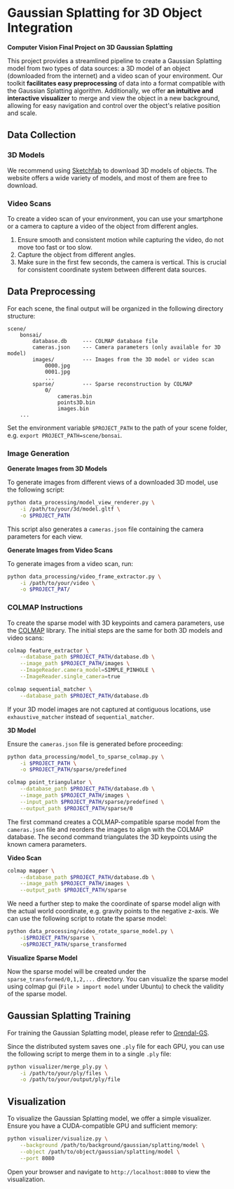 # Gaussian Splatting for 3D Object Integration
**Computer Vision Final Project on 3D Gaussian Splatting**

This project provides a streamlined pipeline to create a Gaussian Splatting model from two types of data sources: a 3D model of an object (downloaded from the internet) and a video scan of your environment. Our toolkit **facilitates easy preprocessing** of data into a format compatible with the Gaussian Splatting algorithm. Additionally, we offer **an intuitive and interactive visualizer** to merge and view the object in a new background, allowing for easy navigation and control over the object's relative position and scale.

## Data Collection

### 3D Models

We recommend using [Sketchfab](https://sketchfab.com/) to download 3D models of objects. The website offers a wide variety of models, and most of them are free to download. 

<!-- After downloading the model, extract the files to a folder and ensure the folder contains the following files:

```
object/
    model.obj
    texture.jpg
``` -->

### Video Scans

To create a video scan of your environment, you can use your smartphone or a camera to capture a video of the object from different angles. 

1. Ensure smooth and consistent motion while capturing the video, do not move too fast or too slow.
2. Capture the object from different angles.
3. Make sure in the first few seconds, the camera is vertical. This is crucial for consistent coordinate system between different data sources.

## Data Preprocessing

For each scene, the final output will be organized in the following directory structure:

```
scene/
    bonsai/
        database.db     --- COLMAP database file
        cameras.json    --- Camera parameters (only available for 3D model)
        images/         --- Images from the 3D model or video scan
            0000.jpg
            0001.jpg
            ...
        sparse/         --- Sparse reconstruction by COLMAP
            0/
                cameras.bin
                points3D.bin
                images.bin
    ...
```

Set the environment variable `$PROJECT_PATH` to the path of your scene folder, e.g. `export PROJECT_PATH=scene/bonsai`.

### Image Generation

**Generate Images from 3D Models**

To generate images from different views of a downloaded 3D model, use the following script:

```bash
python data_processing/model_view_renderer.py \
    -i /path/to/your/3d/model.gltf \
    -o $PROJECT_PATH
```

This script also generates a `cameras.json` file containing the camera parameters for each view.

**Generate Images from Video Scans**

To generate images from a video scan, run:

```bash
python data_processing/video_frame_extractor.py \
    -i /path/to/your/video \
    -o $PROJECT_PAT/
```

### COLMAP Instructions

To create the sparse model with 3D keypoints and camera parameters, use the [COLMAP](https://github.com/colmap/colmap) library. The initial steps are the same for both 3D models and video scans:

```bash
colmap feature_extractor \
    --database_path $PROJECT_PATH/database.db \
    --image_path $PROJECT_PATH/images \
    --ImageReader.camera_model=SIMPLE_PINHOLE \
    --ImageReader.single_camera=true

colmap sequential_matcher \
    --database_path $PROJECT_PATH/database.db
```

If your 3D model images are not captured at contiguous locations, use `exhaustive_matcher` instead of `sequential_matcher`.

**3D Model**

Ensure the `cameras.json` file is generated before proceeding:

```bash
python data_processing/model_to_sparse_colmap.py \
    -i $PROJECT_PATH \
    -o $PROJECT_PATH/sparse/predefined

colmap point_triangulator \
    --database_path $PROJECT_PATH/database.db \
    --image_path $PROJECT_PATH/images \
    --input_path $PROJECT_PATH/sparse/predefined \
    --output_path $PROJECT_PATH/sparse/0
```

The first command creates a COLMAP-compatible sparse model from the `cameras.json` file and reorders the images to align with the COLMAP database. The second command triangulates the 3D keypoints using the known camera parameters.

**Video Scan**

```bash
colmap mapper \
    --database_path $PROJECT_PATH/database.db \
    --image_path $PROJECT_PATH/images \
    --output_path $PROJECT_PATH/sparse
```

We need a further step to make the coordinate of sparse model align with the actual world coordinate, e.g. gravity points to the negative z-axis. We can use the following script to rotate the sparse model:

```bash
python data_processing/video_rotate_sparse_model.py \
    -i$PROJECT_PATH/sparse \
    -o$PROJECT_PATH/sparse_transformed
```

**Visualize Sparse Model**

Now the sparse model will be created under the `sparse_transformed/0,1,2,...` directory. You can visualize the sparse model using colmap gui (`File > import model` under Ubuntu) to check the validity of the sparse model.

## Gaussian Splatting Training

For training the Gaussian Splatting model, please refer to [Grendal-GS](https://github.com/nyu-systems/Grendal-GS).

Since the distributed system saves one `.ply` file for each GPU, you can use the following script to merge them in to a single `.ply` file:

```bash
python visualizer/merge_ply.py \
    -i /path/to/your/ply/files \
    -o /path/to/your/output/ply/file
```


## Visualization

To visualize the Gaussian Splatting model, we offer a simple visualizer. Ensure you have a CUDA-compatible GPU and sufficient memory:

```bash
python visualizer/visualize.py \
    --background /path/to/background/gaussian/splatting/model \
    --object /path/to/object/gaussian/splatting/model \
    --port 8080
```

Open your browser and navigate to `http://localhost:8080` to view the visualization.